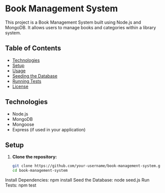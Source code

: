# Book Management System

This project is a Book Management System built using Node.js and MongoDB. It allows users to manage books and categories within a library system.

## Table of Contents

- [Technologies](#technologies)
- [Setup](#setup)
- [Usage](#usage)
- [Seeding the Database](#seeding-the-database)
- [Running Tests](#running-tests)
- [License](#license)

## Technologies

- Node.js
- MongoDB
- Mongoose
- Express (if used in your application)

## Setup

1. **Clone the repository:**
   ```bash
   git clone https://github.com/your-username/book-management-system.git
   cd book-management-system
Install Dependencies:
npm install
Seed the Database:
node seed.js
Run Tests:
npm test

